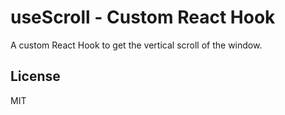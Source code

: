 # useScroll - Custom React Hook

A custom React Hook to get the vertical scroll of the window.

## License

MIT
